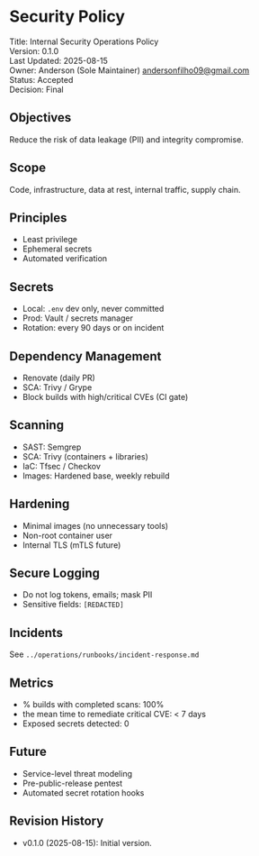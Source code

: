 # Security Policy

Title: Internal Security Operations Policy <br>
Version: 0.1.0 <br>
Last Updated: 2025-08-15 <br>
Owner: Anderson (Sole Maintainer) <andersonfilho09@gmail.com> <br>
Status: Accepted <br>
Decision: Final <br>

## Objectives
Reduce the risk of data leakage (PII) and integrity compromise.

## Scope
Code, infrastructure, data at rest, internal traffic, supply chain.

## Principles
- Least privilege
- Ephemeral secrets
- Automated verification

## Secrets
- Local: `.env` dev only, never committed
- Prod: Vault / secrets manager
- Rotation: every 90 days or on incident

## Dependency Management
- Renovate (daily PR)
- SCA: Trivy / Grype
- Block builds with high/critical CVEs (CI gate)

## Scanning
- SAST: Semgrep
- SCA: Trivy (containers + libraries)
- IaC: Tfsec / Checkov
- Images: Hardened base, weekly rebuild

## Hardening
- Minimal images (no unnecessary tools)
- Non-root container user
- Internal TLS (mTLS future)

## Secure Logging
- Do not log tokens, emails; mask PII
- Sensitive fields: `[REDACTED]`

## Incidents
See `../operations/runbooks/incident-response.md`

## Metrics
- % builds with completed scans: 100%
- the mean time to remediate critical CVE: < 7 days
- Exposed secrets detected: 0

## Future
- Service-level threat modeling
- Pre-public-release pentest
- Automated secret rotation hooks

## Revision History
- v0.1.0 (2025-08-15): Initial version.

